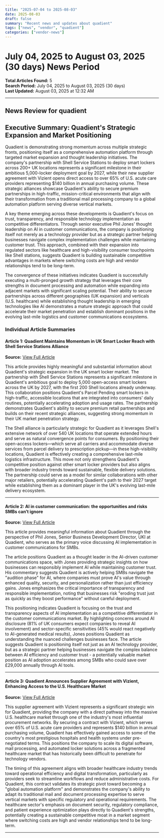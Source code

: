 ```yaml
---
title: "2025-07-04 to 2025-08-03"
date: 2025-08-03
draft: false
summary: "Recent news and updates about quadient"
tags: ["news", "vendor", "quadient"]
categories: ["vendor-news"]
---
```


# July 04, 2025 to August 03, 2025 (30 days) News Period 

**Total Articles Found:** 5  
**Search Period:** July 04, 2025 to August 03, 2025 (30 days)  
**Last Updated:** August 03, 2025 at 12:32 AM

---

## News Review for quadient

## Executive Summary: Quadient's Strategic Expansion and Market Positioning

Quadient is demonstrating strong momentum across multiple strategic fronts, positioning itself as a comprehensive automation platform through targeted market expansion and thought leadership initiatives. The company's partnership with Shell Service Stations to deploy smart lockers across 200+ UK locations represents a significant milestone in their ambitious 5,000-locker deployment goal by 2027, while their new supplier agreement with Vizient opens direct access to over 65% of U.S. acute care providers representing $140 billion in annual purchasing volume. These strategic alliances showcase Quadient's ability to secure premium partnerships in high-traffic, mission-critical environments that align with their transformation from a traditional mail processing company to a global automation platform serving diverse vertical markets.

A key theme emerging across these developments is Quadient's focus on trust, transparency, and responsible technology implementation as competitive differentiators. Through senior executive Phil Jones' thought leadership on AI in customer communications, the company is positioning itself not merely as a technology provider but as a strategic partner helping businesses navigate complex implementation challenges while maintaining customer trust. This approach, combined with their expansion into regulated sectors like healthcare and high-visibility consumer touchpoints like Shell stations, suggests Quadient is building sustainable competitive advantages in markets where switching costs are high and vendor relationships tend to be long-term.

The convergence of these initiatives indicates Quadient is successfully executing a multi-pronged growth strategy that leverages their core strengths in document processing and automation while expanding into adjacent markets with significant scaling potential. Their ability to secure partnerships across different geographies (UK expansion) and verticals (U.S. healthcare) while establishing thought leadership in emerging technologies like AI demonstrates a mature strategic approach that could accelerate their market penetration and establish dominant positions in the evolving last-mile logistics and customer communications ecosystems.

### Individual Article Summaries

#### Article 1: Quadient Maintains Momentum in UK Smart Locker Reach with Shell Service Stations Alliance

**Source:** [View Full Article](https://www.globenewswire.com/news-release/2025/07/31/3124688/0/en/Quadient-Maintains-Momentum-in-UK-Smart-Locker-Reach-with-Shell-Service-Stations-Alliance.html)

This article provides highly meaningful and substantial information about Quadient's strategic expansion in the UK smart locker market. The partnership with Shell Service Stations represents a significant milestone in Quadient's ambitious goal to deploy 5,000 open-access smart lockers across the UK by 2027, with the first 200 Shell locations already underway. This collaboration positions Quadient's Parcel Pending smart lockers in high-traffic, accessible locations that are integrated into consumers' daily routines, potentially accelerating adoption and usage rates. The partnership demonstrates Quadient's ability to secure premium retail partnerships and builds on their recent strategic alliances, suggesting strong momentum in their UK market penetration strategy.

The Shell alliance is particularly strategic for Quadient as it leverages Shell's extensive network of over 540 UK locations that operate extended hours and serve as natural convergence points for consumers. By positioning their open-access lockers—which serve all carriers and accommodate diverse services from parcel delivery to prescription pickup—in these high-visibility locations, Quadient is effectively creating a comprehensive last-mile logistics infrastructure. This move not only strengthens Quadient's competitive position against other smart locker providers but also aligns with broader industry trends toward sustainable, flexible delivery solutions. The partnership could serve as a model for similar collaborations with other major retailers, potentially accelerating Quadient's path to their 2027 target while establishing them as a dominant player in the UK's evolving last-mile delivery ecosystem.

---

#### Article 2: AI in customer communication: the opportunities and risks SMBs can’t ignore

**Source:** [View Full Article](https://www.techradar.com/pro/ai-in-customer-communication-the-opportunities-and-risks-smbs-cant-ignore)

This article provides meaningful information about Quadient through the perspective of Phil Jones, Senior Business Development Director, UKI at Quadient, who serves as the primary voice discussing AI implementation in customer communications for SMBs.

The article positions Quadient as a thought leader in the AI-driven customer communications space, with Jones providing strategic insights on how businesses can responsibly implement AI while maintaining customer trust. His commentary suggests Quadient is actively helping SMBs navigate the "audition phase" for AI, where companies must prove AI's value through enhanced quality, security, and personalization rather than just efficiency gains. Jones emphasizes the critical importance of transparency and responsible implementation, noting that businesses risk "eroding trust just as quickly as they boost performance" without careful deployment.

This positioning indicates Quadient is focusing on the trust and transparency aspects of AI implementation as a competitive differentiator in the customer communications market. By highlighting concerns around AI disclosure (81% of UK consumers expect companies to reveal AI involvement) and sector-specific sensitivities (45% would react negatively to AI-generated medical results), Jones positions Quadient as understanding the nuanced challenges businesses face. The article suggests Quadient is positioning itself not just as an AI technology provider, but as a strategic partner helping businesses navigate the complex balance between AI efficiency and customer trust - a potentially valuable market position as AI adoption accelerates among SMBs who could save over £29,000 annually through AI tools.

---

#### Article 3: Quadient Announces Supplier Agreement with Vizient, Enhancing Access to the U.S. Healthcare Market

**Source:** [View Full Article](https://www.globenewswire.com/news-release/2025/07/16/3116149/0/en/Quadient-Announces-Supplier-Agreement-with-Vizient-Enhancing-Access-to-the-U-S-Healthcare-Market.html)

This supplier agreement with Vizient represents a significant strategic win for Quadient, providing the company with a direct pathway into the massive U.S. healthcare market through one of the industry's most influential procurement networks. By securing a contract with Vizient, which serves over 65% of U.S. acute care providers and represents $140 billion in annual purchasing volume, Quadient has effectively gained access to some of the country's most prestigious hospitals and health systems under pre-negotiated terms. This positions the company to scale its digital software, mail processing, and automated locker solutions across a fragmented healthcare market that has historically been difficult to penetrate for technology vendors.

The timing of this agreement aligns with broader healthcare industry trends toward operational efficiency and digital transformation, particularly as providers seek to streamline workflows and reduce administrative costs. For Quadient, this contract validates its strategic pivot toward becoming a "global automation platform" and demonstrates the company's ability to adapt its traditional mail and document processing expertise to serve vertical markets with specific regulatory and operational requirements. The healthcare sector's emphasis on document security, regulatory compliance, and patient experience optimization plays directly to Quadient's strengths, potentially creating a sustainable competitive moat in a market segment where switching costs are high and vendor relationships tend to be long-term.



---

